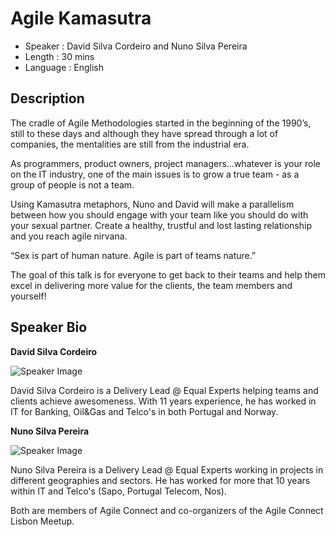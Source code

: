 Agile Kamasutra
========================

* Speaker   : David Silva Cordeiro and Nuno Silva Pereira
* Length    : 30 mins
* Language  : English

Description
-----------

The cradle of Agile Methodologies started in the beginning of the 1990’s, still to these days and although they have spread through a lot of companies, the mentalities are still from the industrial era.

As programmers, product owners, project managers…whatever is your role on the IT industry, one of the main issues is to grow a true team - as a group of people is not a team.

Using Kamasutra metaphors, Nuno and David will make a parallelism between how you should engage with your team like you should do with your sexual partner. Create a healthy, trustful and lost lasting relationship and you reach agile nirvana.

“Sex is part of human nature. Agile is part of teams nature.”

The goal of this talk is for everyone to get back to their teams and help them excel in delivering more value for the clients, the team members and yourself!

Speaker Bio
-----------

**David Silva Cordeiro**

![Speaker Image](https://avatars1.githubusercontent.com/u/19530208?v=4&s=460)

David Silva Cordeiro is a Delivery Lead @ Equal Experts helping teams and clients achieve awesomeness. With 11 years experience, he has worked in IT for Banking, Oil&Gas and Telco's in both Portugal and Norway.

**Nuno Silva Pereira**

![Speaker Image](https://avatars2.githubusercontent.com/u/19184971?v=4&s=460)

Nuno Silva Pereira is a Delivery Lead @ Equal Experts working in projects in different geographies and sectors. He has worked for more that 10 years within IT and Telco's (Sapo, Portugal Telecom, Nos).

Both are members of Agile Connect and co-organizers of the Agile Connect Lisbon Meetup.
